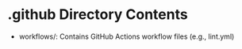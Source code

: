 # .github Directory Contents

- workflows/: Contains GitHub Actions workflow files (e.g., lint.yml)
